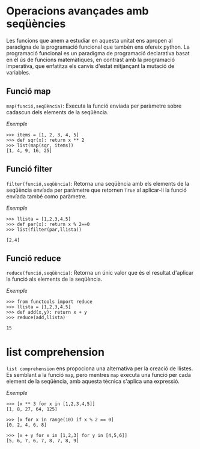 # Operacions avançades amb seqüències

Les funcions que anem a estudiar en aquesta unitat ens apropen al paradigna de la programació funcional que tambén ens ofereix python. La programació funcional es un paradigma de programació declarativa basat en el ús de funcions matemàtiques, en contrast amb la programació imperativa, que enfatitza els canvis d'estat mitjançant la mutació de variables.

## Funció map

`map(funció,seqüència)`: Executa la funció enviada per paràmetre sobre cadascun dels elements de la seqüència.

*Exemple*

	>>> items = [1, 2, 3, 4, 5]
	>>> def sqr(x): return x ** 2
	>>> list(map(sqr, items))
	[1, 4, 9, 16, 25]

## Funció filter

`filter(funció,seqüència)`: Retorna una seqüència amb els elements de la seqüència envíada per paràmetre que retornen `True` al aplicar-li la funció envíada també como paràmetre.

*Exemple*

	>>> llista = [1,2,3,4,5]
	>>> def par(x): return x % 2==0 
	>>> list(filter(par,llista))

	[2,4]

## Funció reduce

`reduce(funció,seqüència)`: Retorna un únic valor que és el resultat d'aplicar la funció als elements de la seqüència.
	
*Exemple*

	>>> from functools import reduce
	>>> llista = [1,2,3,4,5]
	>>> def add(x,y): return x + y
	>>> reduce(add,llista)

	15

# list comprehension

`list comprehension` ens propociona una alternativa per la creació de llistes. Es semblant a la funció `map`, pero mentres `map` executa una funció per cada element de la seqüència, amb aquesta tècnica s'aplica una expressió.

*Exemple*

	>>> [x ** 3 for x in [1,2,3,4,5]]
	[1, 8, 27, 64, 125]

	>>> [x for x in range(10) if x % 2 == 0]
	[0, 2, 4, 6, 8] 

	>>> [x + y for x in [1,2,3] for y in [4,5,6]]
	[5, 6, 7, 6, 7, 8, 7, 8, 9]

